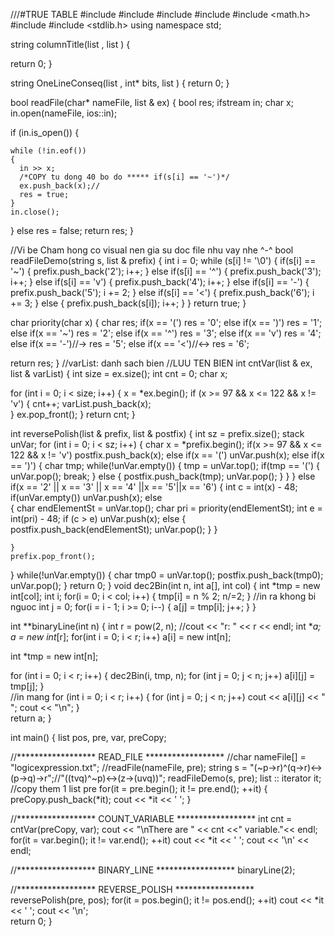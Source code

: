 ///#TRUE TABLE
#include <iostream>
#include <list>
#include <stack>
#include <string>
#include <math.h>
#include <fstream>
#include <stdlib.h>
using namespace std;

string columnTitle(list <char>, list <char>)
{
  
  return 0;
}

string OneLineConseq(list <char>, int* bits, list <char>)
{
  return 0;
}


bool readFile(char* nameFile, list <char> & ex)
{
  bool res;
  ifstream in; char x;
  in.open(nameFile, ios::in);

  if (in.is_open())
  {

    while (!in.eof())
    {
      in >> x;
      /*COPY tu dong 40 bo do ***** if(s[i] == '~')*/
      ex.push_back(x);//
      res = true;
    }
    in.close();
  }
  else
    res = false;
  return res;
}

//Vi be Cham hong co visual nen gia su doc file nhu vay nhe ^-^
bool readFileDemo(string s, list <char> & prefix) 
{
  int i = 0;
  while (s[i] != '\0')
  {
    if(s[i] == '~')
    {
      prefix.push_back('2');
      i++;
    }
    else if(s[i] == '^')
    {
      prefix.push_back('3');
      i++;
    }
    else if(s[i] == 'v')
    {
      prefix.push_back('4');
      i++;
    }
    else if(s[i] == '-')
    {
      prefix.push_back('5');
      i += 2;
    }
    else if(s[i] == '<')
    {
      prefix.push_back('6');
      i += 3;
    }
    else
    {
      prefix.push_back(s[i]);
      i++;
    }
  }
  return true;
}
       
char priority(char x)
{
  char res;
  if(x == '(')
    res = '0';
  else if(x == ')')
    res = '1';
  else if(x == '~')
    res = '2';
  else if(x == '^')
    res = '3';
  else if(x == 'v')
    res = '4';
  else if(x == '-')//->
    res = '5';
  else if(x == '<')//<->
    res = '6';
  
  return res;
}
//varList: danh sach bien
//LUU TEN BIEN
int cntVar(list <char> & ex, list <char> & varList)
{
  int size = ex.size();
  int cnt = 0; char x;
 
  for (int i = 0; i < size; i++)
  {
    x = *ex.begin();
    if (x >= 97 && x <= 122 && x != 'v')
    {
      cnt++;
      varList.push_back(x);     
    }
    ex.pop_front();
  }
  return cnt;
}

int reversePolish(list <char> & prefix, list <char> & postfix)
{
  int sz = prefix.size();
  stack <char> unVar;
  for (int i = 0; i < sz; i++)
  {
    char x = *prefix.begin();
    if(x >= 97 && x <= 122 && x != 'v')
      postfix.push_back(x);
    else if(x == '(')
      unVar.push(x);
    else if(x == ')')
    {
      char tmp;
      while(!unVar.empty())
      {
        tmp = unVar.top();
        if(tmp == '(')
        {
          unVar.pop();
          break;
        }
        else
        {
          postfix.push_back(tmp);
          unVar.pop();
        }
      }
    }
    else if(x == '2' || x == '3' || x == '4' ||x == '5'||x == '6')
    {
      int c = int(x) - 48;
      if(unVar.empty())
        unVar.push(x);
      else      
      {
        char endElementSt = unVar.top();
        char pri = priority(endElementSt);
        int e = int(pri) - 48;
          if (c > e)
            unVar.push(x);
          else
          {
            postfix.push_back(endElementSt);
            unVar.pop();
          }
      } 
      
    } 
    prefix.pop_front();
  }
  while(!unVar.empty())
  {
    char tmp0 = unVar.top();
    postfix.push_back(tmp0);
    unVar.pop();
  }
  return 0;
}
void dec2Bin(int n, int a[], int col)
{
  int *tmp = new int[col];
  int i;
  for(i = 0; i < col; i++)
  {
    tmp[i] = n % 2;
    n/=2;
  }
  //in ra khong bi nguoc
  int j = 0;
  for(i = i - 1; i >= 0; i--)
  {
    a[j] = tmp[i];
    j++;
  }
}


int **binaryLine(int n)
{
  int r = pow(2, n);
  //cout << "r: " << r << endl;
  int **a;
  a = new int*[r];
  for(int i = 0; i < r; i++)
    a[i] = new int[n]; 
  
  int *tmp = new int[n];
  
  for (int i = 0; i < r; i++)
  {
    dec2Bin(i, tmp, n);
    for (int j = 0; j < n; j++)
      a[i][j] = tmp[j];
  }  
  //in mang
  for (int i = 0; i < r; i++)
  {
    for (int j = 0; j < n; j++)
      cout << a[i][j] << " ";
    cout << "\n";
  }  
  return a;
}

int main()
{
  list <char> pos, pre, var, preCopy;

  //****************** READ_FILE ******************
  //char nameFile[] = "logicexpression.txt";
  //readFile(nameFile, pre);
  string s = "(~p->r)^(q->r)<->(p->q)->r";//"((tvq)^~p)<->(z->(uvq))";
  readFileDemo(s, pre);
  list <char> :: iterator it;
  //copy them 1 list pre
  for(it = pre.begin(); it != pre.end(); ++it)
  {
    preCopy.push_back(*it);
    cout << *it << ' ';
  }
  
  //****************** COUNT_VARIABLE ******************
  int cnt = cntVar(preCopy, var);
  cout << "\nThere are " << cnt <<" variable."<< endl;
  for(it = var.begin(); it != var.end(); ++it)
    cout << *it << ' ';
  cout << '\n' << endl;
  
  //****************** BINARY_LINE ******************
  binaryLine(2);
  
  //****************** REVERSE_POLISH ******************
  reversePolish(pre, pos);
  for(it = pos.begin(); it != pos.end(); ++it)
    cout << *it << ' ';
  cout << '\n';  
  return 0;
}
